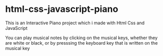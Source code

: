 # html-css-javascript-piano
This is an Interactive Piano project which i made with Html Css and JavaScript

You can play musical notes by clicking on the musical keys, whether they are white or black, or by presssing the keyboard key that is written on the musical key
